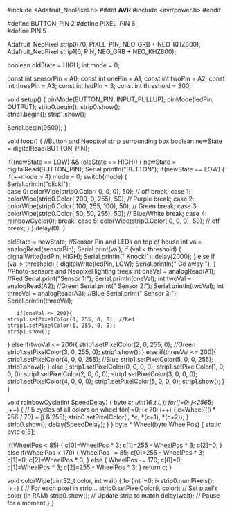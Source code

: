 #include <Adafruit_NeoPixel.h>
#ifdef __AVR__
#include <avr/power.h> 
#endif

#define BUTTON_PIN   2
#define PIXEL_PIN    6  
#define PIN 5

Adafruit_NeoPixel strip0(70, PIXEL_PIN, NEO_GRB + NEO_KHZ800);
Adafruit_NeoPixel strip1(6, PIN, NEO_GRB + NEO_KHZ800);

boolean oldState = HIGH;
int     mode     = 0;  

const int sensorPin = A0;
const int onePin = A1;
const int twoPin = A2;
const int threePin = A3;
const int ledPin = 3;
const int threshold = 300;

void setup() {
  pinMode(BUTTON_PIN, INPUT_PULLUP);
  pinMode(ledPin, OUTPUT);
  strip0.begin(); 
  strip0.show();  
  strip1.begin(); 
  strip1.show(); 

  Serial.begin(9600);
}

void loop() {
                                                       //Button and Neopixel strip surrounding box
  boolean newState = digitalRead(BUTTON_PIN);

  if((newState == LOW) && (oldState == HIGH)) {
      newState = digitalRead(BUTTON_PIN);
        Serial.println("BUTTON");
    if(newState == LOW) {      
      if(++mode > 4) mode = 0; 
      switch(mode) {     
        Serial.println("click!");      
        case 0:
          colorWipe(strip0.Color(  0,   0,   0), 50);    // off
          break;
        case 1:
          colorWipe(strip0.Color(  200,   0,   255), 50);   // Purple
          break;
        case 2:
          colorWipe(strip0.Color(  100, 255,   100), 50);   // Green
          break;
        case 3:
          colorWipe(strip0.Color(  50,   50, 255), 50);    // Blue/White
          break;
        case 4:
          rainbowCycle(0);
          break;
        case 5:
          colorWipe(strip0.Color(  0,   0,   0), 50);    // off
          break;
      }
    }
    delay(0);
  }

  oldState = newState;
                                                      //Sensor Pin and LEDs on top of house
int val= analogRead(sensorPin);
  Serial.print(val);
if  (val < threshold)
{
digitalWrite(ledPin, HIGH);
  Serial.println("                                          Knock!");
  delay(2000);
}
else
if  (val > threshold) {
digitalWrite(ledPin, LOW);
  Serial.println("                                          Go away!");
 }
                                                     //Photo-sensors and Neopixel lighting trees
  int oneVal = analogRead(A1); //Red
      Serial.print("Sensor 1:");
    Serial.println(oneVal);
  int twoVal = analogRead(A2); //Green
      Serial.print("             Sensor 2:");
    Serial.println(twoVal);
  int threeVal = analogRead(A3); //Blue
      Serial.print("                          Sensor 3:");
    Serial.println(threeVal);
 
       if(oneVal <= 200){
    strip1.setPixelColor(0, 255, 0, 0); //Red
    strip1.setPixelColor(1, 255, 0, 0);
    strip1.show();
  }
  else if(twoVal <= 200){
    strip1.setPixelColor(2, 0, 255, 0); //Green
    strip1.setPixelColor(3, 0, 255, 0);
    strip1.show();
  }
  else if(threeVal <= 200){
    strip1.setPixelColor(4, 0, 0, 255); //Blue
    strip1.setPixelColor(5, 0, 0, 255);
    strip1.show();
  }
  else {
    strip1.setPixelColor(0, 0, 0, 0);
    strip1.setPixelColor(1, 0, 0, 0);
    strip1.setPixelColor(2, 0, 0, 0);
    strip1.setPixelColor(3, 0, 0, 0);
    strip1.setPixelColor(4, 0, 0, 0);
    strip1.setPixelColor(5, 0, 0, 0);
    strip1.show();
  } 
}

void rainbowCycle(int SpeedDelay) {
  byte *c;
  uint16_t i, j;
for(j=0; j<256*5; j++) { // 5 cycles of all colors on wheel
    for(i=0; i< 70; i++) {
      c=Wheel(((i * 256 / 70) + j) & 255);
      strip0.setPixelColor(i, *c, *(c+1), *(c+2));
    }
    strip0.show();
    delay(SpeedDelay);
  }
}
byte * Wheel(byte WheelPos) {
  static byte c[3];
 
  if(WheelPos < 85) {
   c[0]=WheelPos * 3;
   c[1]=255 - WheelPos * 3;
   c[2]=0;
  } else if(WheelPos < 170) {
   WheelPos -= 85;
   c[0]=255 - WheelPos * 3;
   c[1]=0;
   c[2]=WheelPos * 3;
  } else {
   WheelPos -= 170;
   c[0]=0;
   c[1]=WheelPos * 3;
   c[2]=255 - WheelPos * 3;
  }
  return c;
}

void colorWipe(uint32_t color, int wait) {
  for(int i=0; i<strip0.numPixels(); i++) { // For each pixel in strip...
    strip0.setPixelColor(i, color);         //  Set pixel's color (in RAM)
    strip0.show();                          //  Update strip to match
    delay(wait);                           //  Pause for a moment
  }
}
